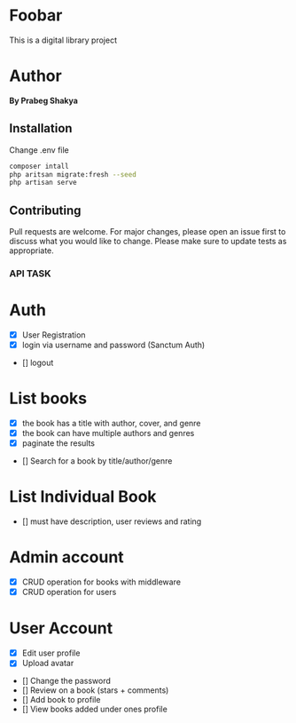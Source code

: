 # Foobar

This is a digital library project

# Author

 **By Prabeg Shakya**

## Installation
Change .env file

```bash
composer intall
php aritsan migrate:fresh --seed
php artisan serve
```

## Contributing
Pull requests are welcome. For major changes, please open an issue first to discuss what you would like to change.
Please make sure to update tests as appropriate.

### API TASK 

# Auth
- [X] User Registration
- [X] login via username and password (Sanctum Auth)
- [] logout

# List books
- [X] the book has a title with author, cover, and genre
- [X] the book can have multiple authors and genres
- [X] paginate the results
- [] Search for a book by title/author/genre

# List Individual Book
- [] must have description, user reviews and rating

# Admin account
- [X] CRUD operation for books with middleware
- [X] CRUD operation for users

# User Account
- [X] Edit user profile
- [X] Upload avatar
- [] Change the password
- [] Review on a book (stars + comments)
- [] Add book to profile
- [] View books added under ones profile 
